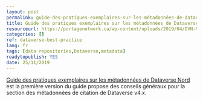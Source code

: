 ```yaml
---
layout: post 
permalink: guide-des-pratiques-exemplaires-sur-les-métadonnées-de-dataverse-nord
title: Guide des pratiques exemplaires sur les métadonnées de Dataverse Nord
resourceurl: https://portagenetwork.ca/wp-content/uploads/2019/04/DVN-Metadata_FR.pdf
categories: []
ref: dataverse-best-practice
lang: fr
tags: [data repositories,Dataverse,metadata]
readytopublish: YES
date: 25/11/2019
---
```

[Guide des pratiques exemplaires sur les métadonnées de Dataverse Nord](https://portagenetwork.ca/wp-content/uploads/2019/04/DVN-Metadata_FR.pdf) est la première version du guide propose des conseils généraux pour la section des métadonnées de citation de Dataverse v4.x.